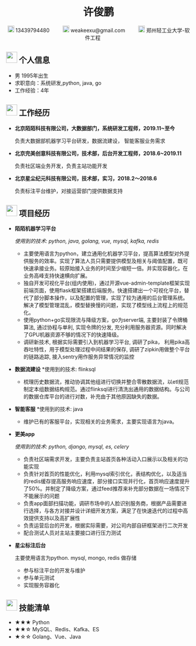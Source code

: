  <center>
     <h1>许俊鹏</h1>
     <div>
         <span>
             <img src="assets/phone-solid.svg" width="18px">
             13439794480
             &emsp;&emsp;
         </span>
         <span>
             <img src="assets/envelope-solid.svg" width="18px">
             weakeexu@gmail.com
             &emsp;&emsp;
         </span>
         <span>
             <img src="assets/graduation-cap-solid.svg" width="18px">
             郑州轻工业大学-软件工程
              &emsp;&emsp;
         </span>
     </div>
 </center>

 ## <img src="assets/info-circle-solid.svg" width="30px"> 个人信息 

 - 男 1995年出生
 - 求职意向：系统研发,python, java, go
 - 工作经验：4年


## <img src="assets/briefcase-solid.svg" width="30px"> 工作经历

- **北京陌陌科技有限公司，大数据部门，系统研发工程师，2019.11~至今**

   负责大数据部机器学习平台研发，数据流建设， 智能客服业务需求


- **北京完美创意科技有限公司，技术部，后台开发工程师，2018.6~2019.11**

   负责社区端业务开发，负责主站功能开发


- **北京星尘纪元科技有限公司，技术部，实习，2018.2～2018.6**

   负责标注平台维护，对接运营部门提供数据支持

## <img src="assets/project-diagram-solid.svg" width="30px"> 项目经历

- **陌陌机器学习平台**

  *使用到的技术:  python, java, golang, vue, mysql, kafka, redis*

    - 主要使用语言为python，建立通用化机器学习平台，提高算法模型对外提供服务的效率。实现了算法人员只需要提供模型及相关与阈值配置，既可快速承接业务。较原始接入业务的时间至少缩短一倍。并实现容器化，在业务高峰支持快速横向扩展。
    - 独自开发可视化平台(组内使用)，通过开源vue-admin-template框架实现前端页面，使用flask框架搭建后端服务。快速搭建出一个可视化平台，替代了部分脚本操作，以及配置的管理，实现了较为通用的后台管理系统。解决了模型管理混乱，模型替换慢的问题，实现了模型线上流程上的规范化。
    - 使用python+go实现限流与降级方案，go为server端, 主要封装了令牌桶算法, 通过协程与单利, 实现令牌的分发, 充分利用服务器资源。同时解决了GPU机器资源不够的情况下的快速降级。
    - 调研新技术, 根据实际需要引入到机器学习平台, 调研了pika， 利用pika高吞吐特性，用于模型处理过程中间结果的保存, 调研了zipkin用做整个平台的链路追踪, 接入sentry用作服务异常情况的监控

- **数据流建设**
  *使用到的技术: flinksql
    - 梳理历史数据流，推动协调其他组进行切换并整合零散数据流，以etl规范制定本组数据结构规范。通过flinksql进行清洗出通用的数据结构。与公司的数据仓库平台的进行对数，补充由于其他原因缺失的数据。

- **智能客服**
  *使用到的技术: java
    - 维护已有的客服平台，实现相关的业务需求，主要实现语言为java。


- **更美app**

  *使用到的技术:  python, django, mysql, es, celery*
    
    - 负责社区端需求开发，主要负责主站首页各种活动入口展示以及相关的功能实现
    - 负责针对首页的性能优化，利用mysql索引优化，表结构优化，以及适当的redis缓存提高服务响应速度，部分接口实现并行化，首页响应速度提升了50%。并制定了降级方案，通过feed推荐来补充部分数据在一场情况下不能展示的问题
    - 负责app面部扫描功能，调研市场中的人脸识别服务商，根据产品需要进行选择，与各方对接并设计详细开发方案，满足了在快速迭代的过程中高效提供支持以及高扩展性
    - 负责运营后台的开发，根据实际需要，对公司内部自研框架进行二次开发
    - 配合测试人员对主站主要接口进行压力测试


- **星尘标注后台**

    主要使用语言为python. mysql, mongo, redis 做存储
    
    - 参与标注平台的开发与维护
    - 参与单元测试
    - 实现服务容器化


## <img src="assets/tools-solid.svg" width="30px"> 技能清单

- ★★★ Python 
- ★★☆ MySQL、Redis、Kafka、ES
- ★☆☆ Golang、Vue、Java

